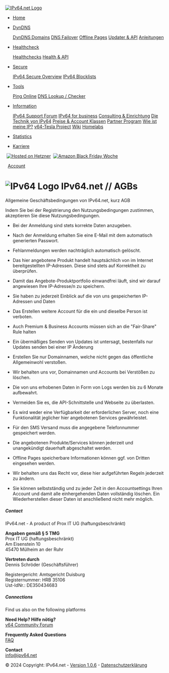  [![IPv64.net Logo](https://ipv64.net/img/ipv64_logo.svg "IPv64.net Logo")](https://ipv64.net/)

* [Home](https://ipv64.net/)
* [DynDNS](https://ipv64.net/dyndns.php)
    
    [DynDNS Domains](https://ipv64.net/dyndns) [DNS Failover](https://ipv64.net/dns_failover) [Offline Pages](https://ipv64.net/offline_page) [Updater & API](https://ipv64.net/dyndns_updater_api) [Anleitungen](https://ipv64.net/dyndns_helper)
    
* [Healthcheck](#)
    
    [Healthchecks](https://ipv64.net/healthcheck) [Health & API](https://ipv64.net/healthcheck_updater_api)
    
* [Secure](#)
    
    [IPv64 Secure Overview](https://ipv64.net/v64_secure) [IPv64 Blocklists](https://ipv64.net/v64_blocklists)
    
* [Tools](#)
    
    [Ping Online](https://ipv64.net/ping_online) [DNS Lookup / Checker](https://ipv64.net/dns_lookup)
    
* [Information](https://schroederdennis.de/)
    
    [IPv64 Support Forum](https://v64.tech/) [IPv64 for business](https://ipv64.net/business_solutions) [Consulting & Einrichtung](https://ipv64.net/consulting_solutions) [Die Technik von IPv64](https://ipv64.net/ipv64_technical) [Preise & Account Klassen](https://ipv64.net/pricing) [Partner Program](https://ipv64.net/partner_program) [Wie ist meine IP?](https://ipv64.net/wieistmeineip) [v64-Tesla Project](https://ipv64.net/tesla) [Wiki](https://ipv64.net/wiki) [Homelabs](https://ipv64.net/homelab)
    
* [Statistics](https://statistics.ipv64.net/)
* [Karriere](https://ipv64.net/jobs)

 [![Hosted on Hetzner](https://ipv64.net/img/hostedonhetzner.webp "All IPv64 Services runs on Hetzner Cloud")](https://hetzner.cloud/?ref=B7SA7EkDfqfL)  [![Amazon Black Friday Woche](https://ipv64.net/img/amzbuttonblack.png "Amazon Black Friday Woche")](https://amzn.to/3MPpezz) 

[](https://ipv64.net/darkmode.php "Darkmode")  [Account](https://ipv64.net/account)

![IPv64 Logo](https://ipv64.net/img/logo_64.png) IPv64.net // AGBs
==================================================================

Allgemeine Geschäftsbedingungen von IPv64.net, kurz AGB

Indem Sie bei der Registrierung den Nutzungsbedingungen zustimmen, akzeptieren Sie diese Nutzungsbedingungen.

* Bei der Anmeldung sind stets korrekte Daten anzugeben.
* Nach der Anmeldung erhalten Sie eine E-Mail mit dem automatisch generierten Passwort.
* Fehlanmeldungen werden nachträglich automatisch gelöscht.
* Das hier angebotene Produkt handelt hauptsächlich von im Internet bereitgestellten IP-Adressen. Diese sind stets auf Korrektheit zu überprüfen.
* Damit das Angebote-Produktportfolio einwandfrei läuft, sind wir darauf angewiesen Ihre IP-Adresse/n zu speichern.
* Sie haben zu jederzeit Einblick auf die von uns gespeicherten IP-Adressen und Daten
* Das Erstellen weitere Account für die ein und dieselbe Person ist verboten.
* Auch Premium & Business Accounts müssen sich an die "Fair-Share" Rule halten
* Ein übermäßiges Senden von Updates ist untersagt, bestenfalls nur Updates senden bei einer IP Änderung
* Erstellen Sie nur Domainnamen, welche nicht gegen das öffentliche Allgemeinwohl verstoßen.
* Wir behalten uns vor, Domainnamen und Accounts bei Verstößen zu löschen.
* Die von uns erhobenen Daten in Form von Logs werden bis zu 6 Monate aufbewahrt.
* Vermeiden Sie es, die API-Schnittstelle und Webseite zu überlasten.
* Es wird weder eine Verfügbarkeit der erforderlichen Server, noch eine Funktionalität jeglicher hier angebotenen Services gewährleistet.
* Für den SMS Versand muss die angegebene Telefonnummer gespeichert werden.
* Die angebotenen Produkte/Services können jederzeit und unangekündigt dauerhaft abgeschaltet werden.
* Offline Pages speicherbare Informationen können ggf. von Dritten eingesehen werden.
* Wir behalten uns das Recht vor, diese hier aufgeführten Regeln jederzeit zu ändern.

* Sie können selbstständig und zu jeder Zeit in den Accountsettings Ihren Account und damit alle einhergehenden Daten vollständig löschen. Ein Wiederherstellen dieser Daten ist anschließend nicht mehr möglich.

##### Contact

IPv64.net - A product of Prox IT UG (haftungsbeschränkt)

**Angaben gemäß § 5 TMG**  
Prox IT UG (haftungsbeschränkt)  
Am Eisenstein 10  
45470 Mülheim an der Ruhr  

**Vertreten durch**  
Dennis Schröder (Geschäftsführer)

Registergericht: Amtsgericht Duisburg  
Registernummer: HRB 35106  
Ust-IdNr.: DE350434683

##### Connections

Find us also on the following platforms

[](https://v64.tech/ "IPv64 Support Forum")[](https://schroederdennis.de/ "Blog Schroederdennis.de")[](https://twitter.com/dennis_schroed "Twitter")[](https://youtube.com/c/RaspberryPiCloud "Youtube")[](https://discord.gg/rpicloud "Discord")[](https://www.linkedin.com/company/ipv64 "LinkedIn IPv64.net")[](https://www.instagram.com/schroederdennis_de/ "Instagram")[](https://geek64.de/ "Blog Blog Geek64.de")

**Need Help? Hilfe nötig?**  
[v64 Community Forum](https://v64.tech/ "IPv64.net Technik Forum")

**Frequently Asked Questions**  
[FAQ](https://ipv64.net/faq)

**Contact**  
[info@ipv64.net](mailto:info@ipv64.net "Kontakt E-Mail")

© 2024 Copyright: IPv64.net - [Version 1.0.6](https://ipv64.net/release_notes) - [Datenschutzerklärung](https://ipv64.net/datenschutz)